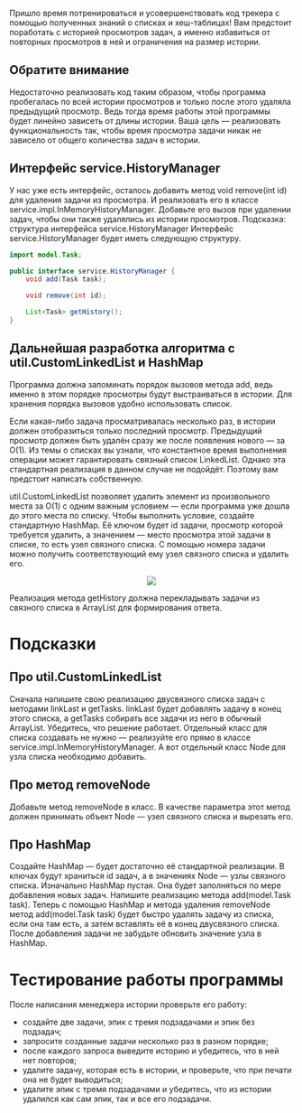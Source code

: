 Пришло время потренироваться и усовершенствовать код трекера с помощью полученных знаний о списках и хеш-таблицах! Вам предстоит поработать с историей просмотров задач, а именно избавиться от повторных просмотров в ней и ограничения на размер истории.
## Обратите внимание

Недостаточно реализовать код таким образом, чтобы программа пробегалась по всей истории просмотров и только после этого удаляла предыдущий просмотр. Ведь тогда время работы этой программы будет линейно зависеть от длины истории.
Ваша цель — реализовать функциональность так, чтобы время просмотра задачи никак не зависело от общего количества задач в истории. 
## Интерфейс service.HistoryManager

У нас уже есть интерфейс, осталось добавить метод void remove(int id) для удаления задачи из просмотра. И реализовать его в классе service.impl.InMemoryHistoryManager. Добавьте его вызов при удалении задач, чтобы они также удалялись из истории просмотров.
Подсказка: структура интерфейса service.HistoryManager
Интерфейс service.HistoryManager будет иметь следующую структуру.

```java
import model.Task;

public interface service.HistoryManager {
    void add(Task task);

    void remove(int id);

    List<Task> getHistory();
}
```
## Дальнейшая разработка алгоритма с util.CustomLinkedList и HashMap

Программа должна запоминать порядок вызовов метода add, ведь именно в этом порядке просмотры будут выстраиваться в истории. Для хранения порядка вызовов удобно использовать список.

Если какая-либо задача просматривалась несколько раз, в истории должен отобразиться только последний просмотр. Предыдущий просмотр должен быть удалён сразу же после появления нового — за O(1). Из темы о списках вы узнали, что константное время выполнения операции может гарантировать связный список LinkedList. Однако эта стандартная реализация в данном случае не подойдёт. Поэтому вам предстоит написать собственную.

util.CustomLinkedList позволяет удалить элемент из произвольного места за О(1) с одним важным условием — если программа уже дошла до этого места по списку. Чтобы выполнить условие, создайте стандартную HashMap. Её ключом будет id задачи, просмотр которой требуется удалить, а значением — место просмотра этой задачи в списке, то есть узел связного списка. С помощью номера задачи можно получить соответствующий ему узел связного списка и удалить его.
<p align="center">
  <img src="S4_25-5_1705594451.png" />
</p>

Реализация метода getHistory должна перекладывать задачи из связного списка в ArrayList для формирования ответа.
# Подсказки

## Про util.CustomLinkedList
Сначала напишите свою реализацию двусвязного списка задач с методами linkLast и getTasks. linkLast будет добавлять задачу в конец этого списка, а getTasks собирать все задачи из него в обычный ArrayList. Убедитесь, что решение работает. Отдельный класс для списка создавать не нужно — реализуйте его прямо в классе service.impl.InMemoryHistoryManager. А вот отдельный класс Node для узла списка необходимо добавить.
## Про метод removeNode
Добавьте метод removeNode в класс. В качестве параметра этот метод должен принимать объект Node — узел связного списка и вырезать его.
## Про HashMap
Создайте HashMap — будет достаточно её стандартной реализации. В ключах будут храниться id задач, а в значениях Node —  узлы связного списка. Изначально HashMap пустая. Она будет заполняться по мере добавления новых задач. Напишите реализацию метода add(model.Task task). Теперь с помощью HashMap и метода удаления removeNode метод add(model.Task task) будет быстро удалять задачу из списка, если она там есть, а затем вставлять её в конец двусвязного списка. После добавления задачи не забудьте обновить значение узла в HashMap.
# Тестирование работы программы

После написания менеджера истории проверьте его работу:
- создайте две задачи, эпик с тремя подзадачами и эпик без подзадач;
- запросите созданные задачи несколько раз в разном порядке;
- после каждого запроса выведите историю и убедитесь, что в ней нет повторов;
- удалите задачу, которая есть в истории, и проверьте, что при печати она не будет выводиться;
- удалите эпик с тремя подзадачами и убедитесь, что из истории удалился как сам эпик, так и все его подзадачи.
